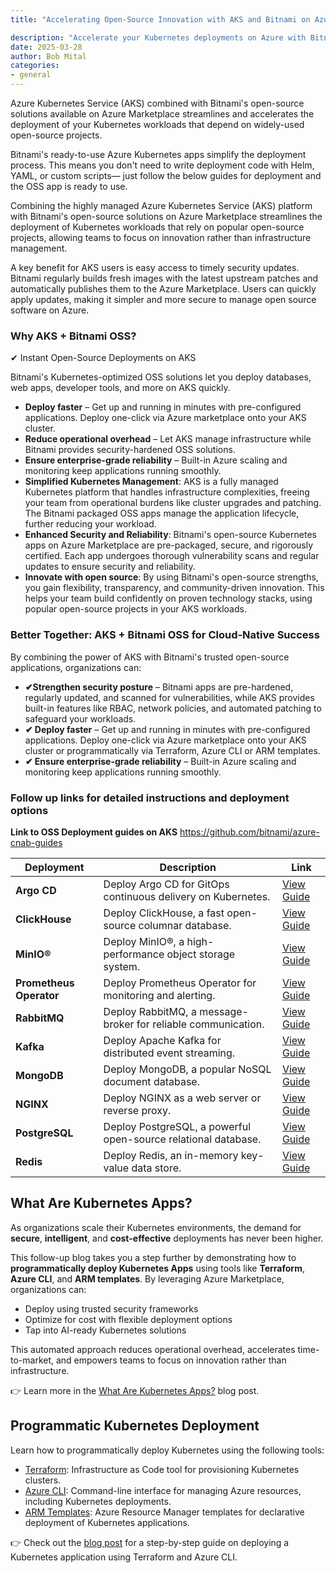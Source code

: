 ```yaml
---
title: "Accelerating Open-Source Innovation with AKS and Bitnami on Azure Marketplace"

description: "Accelerate your Kubernetes deployments on Azure with Bitnami’s secure, pre-configured OSS solutions. This guide shows how to use Terraform, Azure CLI, and ARM templates to effortlessly deploy popular OSS offers like Argo CD, ClickHouse, MinIO, Prometheus Operator, RabbitMQ, Kafka, MongoDB, NGINX, PostgreSQL, and Redis—cutting operational overhead and fueling innovation"
date: 2025-03-28 
author: Bob Mital
categories: 
- general 
---
```


Azure Kubernetes Service (AKS) combined with Bitnami's open-source solutions available on Azure Marketplace streamlines and accelerates the deployment of your Kubernetes workloads that depend on widely-used open-source projects.

Bitnami's ready-to-use Azure Kubernetes apps simplify the deployment process. This means you don't need to write deployment code with Helm, YAML, or custom scripts— just follow the below guides for deployment and the OSS app is ready to use. 

Combining the highly managed Azure Kubernetes Service (AKS) platform with Bitnami's open-source solutions on Azure Marketplace streamlines the deployment of Kubernetes workloads that rely on popular open-source projects, allowing teams to focus on innovation rather than infrastructure management. 

A key benefit for AKS users is easy access to timely security updates. Bitnami regularly builds fresh images with the latest upstream patches and automatically publishes them to the Azure Marketplace. Users can quickly apply updates, making it simpler and more secure to manage open source software on Azure.


### Why AKS + Bitnami OSS?

✔ Instant Open-Source Deployments on AKS

Bitnami's Kubernetes-optimized OSS solutions let you deploy databases, web apps, developer tools, and more on AKS quickly.

- **Deploy faster** – Get up and running in minutes with pre-configured applications. Deploy one-click via Azure marketplace onto your AKS cluster.
- **Reduce operational overhead** – Let AKS manage infrastructure while Bitnami provides security-hardened OSS solutions.
- **Ensure enterprise-grade reliability** – Built-in Azure scaling and monitoring keep applications running smoothly.
- **Simplified Kubernetes Management**: AKS is a fully managed Kubernetes platform that handles infrastructure complexities, freeing your team from operational burdens like cluster upgrades and patching. The Bitnami packaged OSS apps manage the application lifecycle, further reducing your workload.
- **Enhanced Security and Reliability**: Bitnami's open-source Kubernetes apps on Azure Marketplace are pre-packaged, secure, and rigorously certified. Each app undergoes thorough vulnerability scans and regular updates to ensure security and reliability.
- **Innovate with open source**: By using Bitnami's open-source strengths, you gain flexibility, transparency, and community-driven innovation. This helps your team build confidently on proven technology stacks, using popular open-source projects in your AKS workloads.

### Better Together: AKS + Bitnami OSS for Cloud-Native Success

By combining the power of AKS with Bitnami's trusted open-source applications, organizations can:

- **✔Strengthen security posture** – Bitnami apps are pre-hardened, regularly updated, and scanned for vulnerabilities, while AKS provides built-in features like RBAC, network policies, and automated patching to safeguard your workloads.
- **✔ Deploy faster** – Get up and running in minutes with pre-configured applications. Deploy one-click via Azure marketplace onto your AKS cluster or programmatically via Terraform, Azure CLI or ARM templates.
- **✔ Ensure enterprise-grade reliability** – Built-in Azure scaling and monitoring keep applications running smoothly.

### Follow up links for detailed instructions and deployment options

**Link to OSS Deployment guides on AKS** https://github.com/bitnami/azure-cnab-guides

| Deployment | Description | Link |
|------------|-------------|------|
| **Argo CD** | Deploy Argo CD for GitOps continuous delivery on Kubernetes. | [View Guide](https://github.com/bitnami/azure-cnab-guides/blob/main/docs/argocd.md) |
| **ClickHouse** | Deploy ClickHouse, a fast open-source columnar database. | [View Guide](https://github.com/bitnami/azure-cnab-guides/blob/main/docs/clickhouse.md) |
| **MinIO®** | Deploy MinIO®, a high-performance object storage system. | [View Guide](https://github.com/bitnami/azure-cnab-guides/blob/main/docs/minio.md) |
| **Prometheus Operator** | Deploy Prometheus Operator for monitoring and alerting. | [View Guide](https://github.com/bitnami/azure-cnab-guides/blob/main/docs/prometheus-operator.md) |
| **RabbitMQ** | Deploy RabbitMQ, a message-broker for reliable communication. | [View Guide](https://github.com/bitnami/azure-cnab-guides/blob/main/docs/rabbitmq.md) |
| **Kafka** | Deploy Apache Kafka for distributed event streaming. | [View Guide](https://github.com/bitnami/azure-cnab-guides/blob/main/docs/kafka.md) |
| **MongoDB** | Deploy MongoDB, a popular NoSQL document database. | [View Guide](https://github.com/bitnami/azure-cnab-guides/blob/main/docs/mongodb.md) |
| **NGINX** | Deploy NGINX as a web server or reverse proxy. | [View Guide](https://github.com/bitnami/azure-cnab-guides/blob/main/docs/nginx.md) |
| **PostgreSQL** | Deploy PostgreSQL, a powerful open-source relational database. | [View Guide](https://github.com/bitnami/azure-cnab-guides/blob/main/docs/postgresql.md) |
| **Redis** | Deploy Redis, an in-memory key-value data store. | [View Guide](https://github.com/bitnami/azure-cnab-guides/blob/main/docs/redis.md) |


## What Are Kubernetes Apps?

As organizations scale their Kubernetes environments, the demand for **secure**, **intelligent**, and **cost-effective** deployments has never been higher.

This follow-up blog takes you a step further by demonstrating how to **programmatically deploy Kubernetes Apps** using tools like **Terraform**, **Azure CLI**, and **ARM templates**. By leveraging Azure Marketplace, organizations can:

- Deploy using trusted security frameworks  
- Optimize for cost with flexible deployment options  
- Tap into AI-ready Kubernetes solutions  

This automated approach reduces operational overhead, accelerates time-to-market, and empowers teams to focus on innovation rather than infrastructure.

👉 Learn more in the [What Are Kubernetes Apps?](https://techcommunity.microsoft.com/blog/appsonazureblog/deploy-smarter-scale-faster---secure-ai-ready-cost-effective-kubernetes-apps-at-/4363258?previewMessage=true) blog post.



## Programmatic Kubernetes Deployment

Learn how to programmatically deploy Kubernetes using the following tools:

- [Terraform](https://developer.hashicorp.com/terraform/install): Infrastructure as Code tool for provisioning Kubernetes clusters.
- [Azure CLI](https://learn.microsoft.com/en-us/cli/azure/install-azure-cli): Command-line interface for managing Azure resources, including Kubernetes deployments.
- [ARM Templates](https://learn.microsoft.com/en-us/azure/aks/deploy-application-template): Azure Resource Manager templates for declarative deployment of Kubernetes applications.

👉 Check out the [blog post](https://techcommunity.microsoft.com/blog/AzureArcBlog/deploy-a-kubernetes-application-programmatically-using-terraform-and-cli/4357388) for a step-by-step guide on deploying a Kubernetes application using Terraform and Azure CLI.





